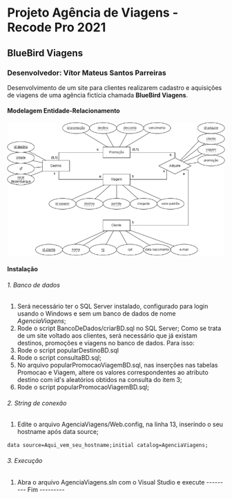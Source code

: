 # Projeto Agência de Viagens - Recode Pro 2021
## BlueBird Viagens
### Desenvolvedor: Vítor Mateus Santos Parreiras

Desenvolvimento de um site para clientes realizarem cadastro e aquisições de viagens de uma agência fictícia chamada **BlueBird Viagens**.

#### Modelagem Entidade-Relacionamento
![Modelagem Entidade-Relacionamento](./BancoDeDados/modelagem_ER.png)

#### Instalação

###### 1. Banco de dados
1. Será necessário ter o SQL Server instalado, configurado para login usando o Windows e sem um banco de dados de nome *AgenciaViagens*;
2. Rode o script BancoDeDados/criarBD.sql no SQL Server;
Como se trata de um site voltado aos clientes, será necessário que já existam destinos, promoções e viagens no banco de dados. Para isso:
3. Rode o script popularDestinoBD.sql
4. Rode o script consultaBD.sql;
5. No arquivo popularPromocaoViagemBD.sql, nas inserções nas tabelas Promocao e Viagem, altere os valores correspondentes ao atributo destino com id's aleatórios obtidos na consulta do item 3;
6. Rode o script popularPromocaoViagemBD.sql;

###### 2. String de conexão
1. Edite o arquivo AgenciaViagens/Web.config, na linha 13, inserindo o seu hostname após data source;
```
data source=Aqui_vem_seu_hostname;initial catalog=AgenciaViagens;
```
###### 3. Execução
1. Abra o arquivo AgenciaViagens.sln com o Visual Studio e execute
--------- Fim ---------